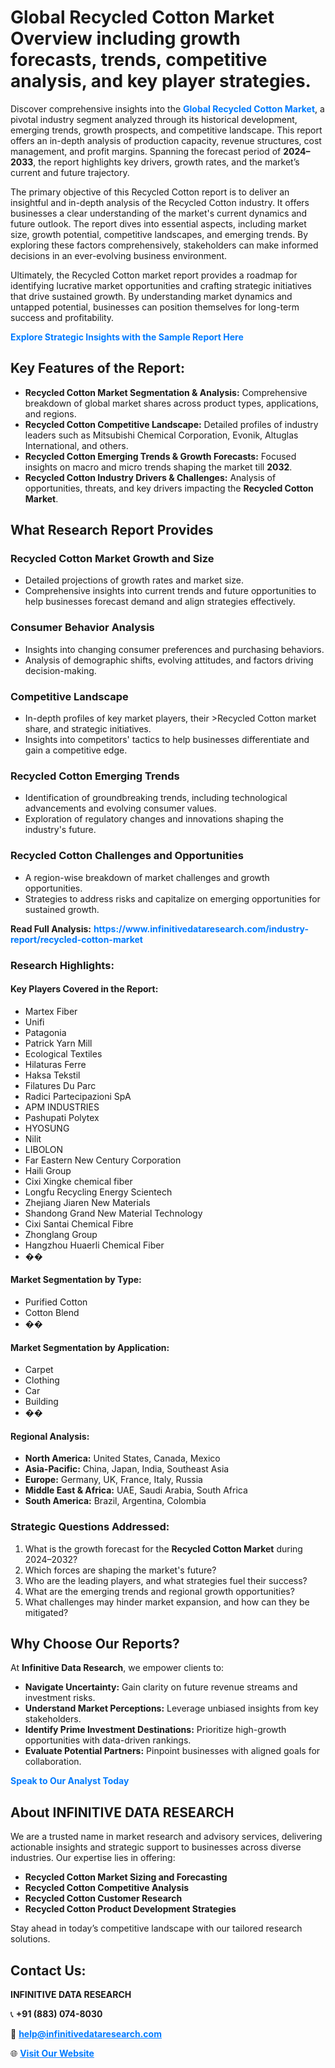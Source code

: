 <h1>Global Recycled Cotton Market Overview including growth forecasts, trends, competitive analysis, and key player strategies.</h1>
<p>
Discover comprehensive insights into the 
<a href="https://www.infinitivedataresearch.com/industry-report/recycled-cotton-market" rel="dofollow" style="color: #007BFF; text-decoration: none;"><strong>Global Recycled Cotton Market</strong></a>, a pivotal industry segment analyzed through its historical development, emerging trends, growth prospects, and competitive landscape. This report offers an in-depth analysis of production capacity, revenue structures, cost management, and profit margins. Spanning the forecast period of <strong>2024–2033</strong>, the report highlights key drivers, growth rates, and the market’s current and future trajectory.
</p>
<p>
The primary objective of this Recycled Cotton report is to deliver an insightful and in-depth analysis of the Recycled Cotton industry. It offers businesses a clear understanding of the market's current dynamics and future outlook. The report dives into essential aspects, including market size, growth potential, competitive landscapes, and emerging trends. By exploring these factors comprehensively, stakeholders can make informed decisions in an ever-evolving business environment.
</p>
<p>
Ultimately, the Recycled Cotton market report provides a roadmap for identifying lucrative market opportunities and crafting strategic initiatives that drive sustained growth. By understanding market dynamics and untapped potential, businesses can position themselves for long-term success and profitability.
</p>
<p>
<a href="https://www.infinitivedataresearch.com/request-sample/reportId=108344" style="color: #007BFF; text-decoration: none;"><strong>Explore Strategic Insights with the Sample Report Here</strong></a>
</p>

<h2>Key Features of the Report:</h2>
<ul>
<li><strong>Recycled Cotton Market Segmentation & Analysis:</strong> Comprehensive breakdown of global market shares across product types, applications, and regions.</li>
<li><strong>Recycled Cotton Competitive Landscape:</strong> Detailed profiles of industry leaders such as Mitsubishi Chemical Corporation, Evonik, Altuglas International, and others.</li>
<li><strong>Recycled Cotton Emerging Trends & Growth Forecasts:</strong> Focused insights on macro and micro trends shaping the market till <strong>2032</strong>.</li>
<li><strong>Recycled Cotton Industry Drivers & Challenges:</strong> Analysis of opportunities, threats, and key drivers impacting the <strong>Recycled Cotton Market</strong>.</li>
</ul>

<h2>What Research Report Provides</h2>
<h3>Recycled Cotton Market Growth and Size</h3>
<ul>
<li>Detailed projections of growth rates and market size.</li>
<li>Comprehensive insights into current trends and future opportunities to help businesses forecast demand and align strategies effectively.</li>
</ul>

<h3>Consumer Behavior Analysis</h3>
<ul>
<li>Insights into changing consumer preferences and purchasing behaviors.</li>
<li>Analysis of demographic shifts, evolving attitudes, and factors driving decision-making.</li>
</ul>

<h3>Competitive Landscape</h3>
<ul>
<li>In-depth profiles of key market players, their >Recycled Cotton market share, and strategic initiatives.</li>
<li>Insights into competitors' tactics to help businesses differentiate and gain a competitive edge.</li>
</ul>

<h3>Recycled Cotton Emerging Trends</h3>
<ul>
<li>Identification of groundbreaking trends, including technological advancements and evolving consumer values.</li>
<li>Exploration of regulatory changes and innovations shaping the industry's future.</li>
</ul>

<h3>Recycled Cotton Challenges and Opportunities</h3>
<ul>
<li>A region-wise breakdown of market challenges and growth opportunities.</li>
<li>Strategies to address risks and capitalize on emerging opportunities for sustained growth.</li>
</ul>
<p><strong>Read Full Analysis:</strong> <a href="https://www.infinitivedataresearch.com/industry-report/recycled-cotton-market" rel="dofollow" style="color: #007BFF; text-decoration: none;"><strong>https://www.infinitivedataresearch.com/industry-report/recycled-cotton-market</strong></a></p>
<h3>Research Highlights:</h3>
<h4>Key Players Covered in the Report:</h4>
<ul><li>Martex Fiber</li><li>Unifi</li><li>Patagonia</li><li>Patrick Yarn Mill</li><li>Ecological Textiles</li><li>Hilaturas Ferre</li><li>Haksa Tekstil</li><li>Filatures Du Parc</li><li>Radici Partecipazioni SpA</li><li>APM INDUSTRIES</li><li>Pashupati Polytex</li><li>HYOSUNG</li><li>Nilit</li><li>LIBOLON</li><li>Far Eastern New Century Corporation</li><li>Haili Group</li><li>Cixi Xingke chemical fiber</li><li>Longfu Recycling Energy Scientech</li><li>Zhejiang Jiaren New Materials</li><li>Shandong Grand New Material Technology</li><li>Cixi Santai Chemical Fibre</li><li>Zhonglang Group</li><li>Hangzhou Huaerli Chemical Fiber</li><li>��</li></ul>
<h4>Market Segmentation by Type:</h4>
<ul><li>Purified Cotton</li><li>Cotton Blend</li><li>��</li></ul>
<h4>Market Segmentation by Application:</h4>
<ul><li>Carpet</li><li>Clothing</li><li>Car</li><li>Building</li><li>��</li></ul>

<h4>Regional Analysis:</h4>
<ul>
<li><strong>North America:</strong> United States, Canada, Mexico</li>
<li><strong>Asia-Pacific:</strong> China, Japan, India, Southeast Asia</li>
<li><strong>Europe:</strong> Germany, UK, France, Italy, Russia</li>
<li><strong>Middle East & Africa:</strong> UAE, Saudi Arabia, South Africa</li>
<li><strong>South America:</strong> Brazil, Argentina, Colombia</li>
</ul>

<h3>Strategic Questions Addressed:</h3>
<ol>
<li>What is the growth forecast for the <strong>Recycled Cotton Market</strong> during 2024–2032?</li>
<li>Which forces are shaping the market's future?</li>
<li>Who are the leading players, and what strategies fuel their success?</li>
<li>What are the emerging trends and regional growth opportunities?</li>
<li>What challenges may hinder market expansion, and how can they be mitigated?</li>
</ol>

<h2>Why Choose Our Reports?</h2>
<p>At <strong>Infinitive Data Research</strong>, we empower clients to:</p>
<ul>
<li><strong>Navigate Uncertainty:</strong> Gain clarity on future revenue streams and investment risks.</li>
<li><strong>Understand Market Perceptions:</strong> Leverage unbiased insights from key stakeholders.</li>
<li><strong>Identify Prime Investment Destinations:</strong> Prioritize high-growth opportunities with data-driven rankings.</li>
<li><strong>Evaluate Potential Partners:</strong> Pinpoint businesses with aligned goals for collaboration.</li>
</ul>
<p><a href="https://www.infinitivedataresearch.com/industry-report/recycled-cotton-market" rel="dofollow" style="color: #007BFF; text-decoration: none;"><strong>Speak to Our Analyst Today</strong></a></p>

<h2>About INFINITIVE DATA RESEARCH</h2>
<p>We are a trusted name in market research and advisory services, delivering actionable insights and strategic support to businesses across diverse industries. Our expertise lies in offering:</p>
<ul>
<li><strong>Recycled Cotton Market Sizing and Forecasting</strong></li>
<li><strong>Recycled Cotton Competitive Analysis</strong></li>
<li><strong>Recycled Cotton Customer Research</strong></li>
<li><strong>Recycled Cotton Product Development Strategies</strong></li>
</ul>
<p>Stay ahead in today’s competitive landscape with our tailored research solutions.</p>

<h2>Contact Us:</h2>
<p><strong>INFINITIVE DATA RESEARCH</strong></p>
<p>📞 <strong>+91 (883) 074-8030</strong></p>
<p>📧 <strong><a href="mailto:help@infinitivedataresearch.com" style="color: #007BFF;">help@infinitivedataresearch.com</a></strong></p>
<p>🌐 <strong><a href="https://www.infinitivedataresearch.com" rel="dofollow" style="color: #007BFF;">Visit Our Website</a></strong></p>